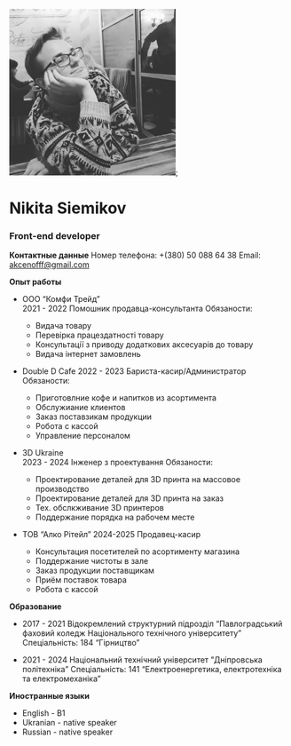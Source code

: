 <img src="image.png" style="width: 300px; height: 300px;">;
# Nikita Siemikov
### Front-end developer



**Контактные данные**
Номер телефона: +(380) 50 088 64 38
Email: akcenofff@gmail.com  

  

**Опыт работы**  
  


* ООО “Комфи Трейд”                                             
2021 - 2022
Помошник продавца-консультанта
Обязаности:
  + Видача товару
  + Перевірка працездатності товару 
  + Консультації з приводу додаткових аксесуарів до товару
  + Видача інтернет замовлень  
  


* Double D Cafe
2022 -  2023
Бариста-касир/Администратор
Обязаности:
  + Приготовлние кофе и напитков из асортимента
  + Обслужиание клиентов  
  + Заказ поставзикам продукции 
  + Робота с кассой
  + Управление персоналом  
  


* 3D Ukraine  
2023 -  2024
Інженер з проектування
Обязаности:
  + Проектирование деталей для 3D принта на массовое производство
  + Проектирование деталей для 3D принта на заказ
  + Тех. обслкживание 3D принтеров
  + Поддержание порядка на рабочем месте  
  


* ТОВ “Алко Рітейл”
2024-2025
Продавец-касир
  + Консультация посетителей по асортименту магазина
  + Поддержание чистоты в зале
  + Заказ продукции поставщикам
  + Приём поставок товара
  + Робота с кассой  



**Образование**
* 2017 - 2021
Відокремлений структурний підрозділ “Павлоградський фаховий коледж Національного технічного університету”
Спеціальність: 184 “Гірництво”

* 2021 - 2024
Національний технічний університет "Дніпровська політехніка”
Спеціальність: 141 “Електроенергетика, електротехніка та електромеханіка”  



**Иностранные языки**
* English - B1
* Ukranian - native speaker
* Russian - native speaker  


